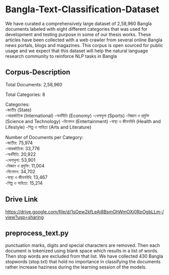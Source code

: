 # Bangla-Text-Classification-Dataset

We have curated a comprehensively large dataset of 2,58,960 Bangla documents labeled with eight different categories that was used for development and testing purpose in some of our thesis works. These articles have been collected with a web crawler from several online Bangla news portals, blogs and magazines. This corpus is open sourced for public usage and we expect that this dataset will help the natural language research community to reinforce NLP tasks in Bangla
## Corpus-Description

Total Documents: 2,58,960

Total Categories: 8

 Categories:  
-জাতীয় (State)  
-আন্তর্জাতিক (International)
-অর্থনীতি (Economy) 
-খেলাধুলা (Sports) 
-বিজ্ঞান ও প্রযুক্তি (Science and Technology) 
-বিনোদন (Entertainment)
-স্বাস্থ্য ও জীবনবিধি (Health and Lifestyle) 
-শিল্প ও সাহিত্য (Arts and Literature) 

Number of Documents per Category:  
-জাতীয়: 75,974  
-আন্তর্জাতিক: 33,776  
-অর্থনীতি: 20,922  
-খেলাধুলা: 53,901  
-বিজ্ঞান ও প্রযুক্তি: 11,004  
-বিনোদন: 34,702  
-স্বাস্থ্য ও জীবনবিধি: 13,467  
-শিল্প ও সাহিত্য: 15,214    

## Drive Link
https://drive.google.com/file/d/1sOew2kfLeAi8BsmGhWmOXj0RpOgbLLm-/view?usp=sharing

## preprocess_text.py
punctuation marks, digits and special characters are removed. Then each document is tokenized using blank space which results in a list of words. Then stop words are excluded from that list. We have collected 430 Bangla stopwords (stop.txt) that hold no importance in classifying the documents rather increase haziness during the learning session of the models.
